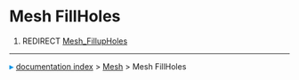 # Mesh FillHoles
1.  REDIRECT [Mesh_FillupHoles](Mesh_FillupHoles.md)



---
![](images/Right_arrow.png) [documentation index](../README.md) > [Mesh](Mesh_Workbench.md) > Mesh FillHoles
